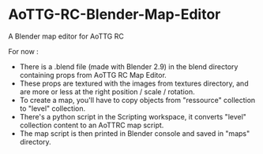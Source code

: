 # AoTTG-RC-Blender-Map-Editor
A Blender map editor for AoTTG RC

For now :
- There is a .blend file (made with Blender 2.9) in the blend directory containing props from AoTTG RC Map Editor.
- These props are textured with the images from textures directory, and are more or less at the right position / scale / rotation.
- To create a map, you'll have to copy objects from "ressource" collection to "level" collection.
- There's a python script in the Scripting workspace, it converts "level" collection content to an AoTTRC map script.
- The map script is then printed in Blender console and saved in "maps" directory.
